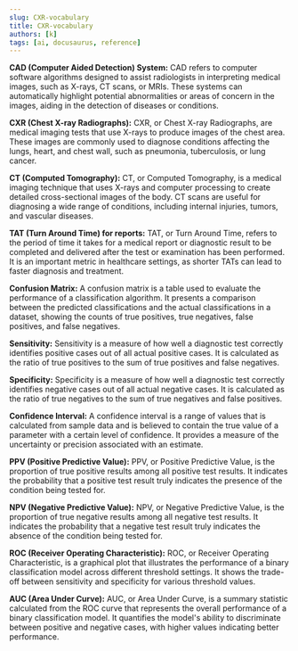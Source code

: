 ```yaml
---
slug: CXR-vocabulary
title: CXR-vocabulary
authors: [k]
tags: [ai, docusaurus, reference]
---
```

**CAD (Computer Aided Detection) System:**
CAD refers to computer software algorithms designed to assist radiologists in interpreting medical images, such as X-rays, CT scans, or MRIs. These systems can automatically highlight potential abnormalities or areas of concern in the images, aiding in the detection of diseases or conditions.

**CXR (Chest X-ray Radiographs):**
CXR, or Chest X-ray Radiographs, are medical imaging tests that use X-rays to produce images of the chest area. These images are commonly used to diagnose conditions affecting the lungs, heart, and chest wall, such as pneumonia, tuberculosis, or lung cancer.

**CT (Computed Tomography):**
CT, or Computed Tomography, is a medical imaging technique that uses X-rays and computer processing to create detailed cross-sectional images of the body. CT scans are useful for diagnosing a wide range of conditions, including internal injuries, tumors, and vascular diseases.

**TAT (Turn Around Time) for reports:**
TAT, or Turn Around Time, refers to the period of time it takes for a medical report or diagnostic result to be completed and delivered after the test or examination has been performed. It is an important metric in healthcare settings, as shorter TATs can lead to faster diagnosis and treatment.

**Confusion Matrix:**
A confusion matrix is a table used to evaluate the performance of a classification algorithm. It presents a comparison between the predicted classifications and the actual classifications in a dataset, showing the counts of true positives, true negatives, false positives, and false negatives.

**Sensitivity:**
Sensitivity is a measure of how well a diagnostic test correctly identifies positive cases out of all actual positive cases. It is calculated as the ratio of true positives to the sum of true positives and false negatives.

**Specificity:**
Specificity is a measure of how well a diagnostic test correctly identifies negative cases out of all actual negative cases. It is calculated as the ratio of true negatives to the sum of true negatives and false positives.

**Confidence Interval:**
A confidence interval is a range of values that is calculated from sample data and is believed to contain the true value of a parameter with a certain level of confidence. It provides a measure of the uncertainty or precision associated with an estimate.

**PPV (Positive Predictive Value):**
PPV, or Positive Predictive Value, is the proportion of true positive results among all positive test results. It indicates the probability that a positive test result truly indicates the presence of the condition being tested for.

**NPV (Negative Predictive Value):**
NPV, or Negative Predictive Value, is the proportion of true negative results among all negative test results. It indicates the probability that a negative test result truly indicates the absence of the condition being tested for.

**ROC (Receiver Operating Characteristic):**
ROC, or Receiver Operating Characteristic, is a graphical plot that illustrates the performance of a binary classification model across different threshold settings. It shows the trade-off between sensitivity and specificity for various threshold values.

**AUC (Area Under Curve):**
AUC, or Area Under Curve, is a summary statistic calculated from the ROC curve that represents the overall performance of a binary classification model. It quantifies the model's ability to discriminate between positive and negative cases, with higher values indicating better performance.